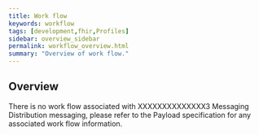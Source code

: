 ```yaml
---
title: Work flow
keywords: workflow
tags: [development,fhir,Profiles]
sidebar: overview_sidebar
permalink: workflow_overview.html
summary: "Overview of work flow."
---
```




## Overview ##

There is no work flow associated with XXXXXXXXXXXXXX3 Messaging Distribution messaging, please refer to the Payload specification for any associated work flow information.